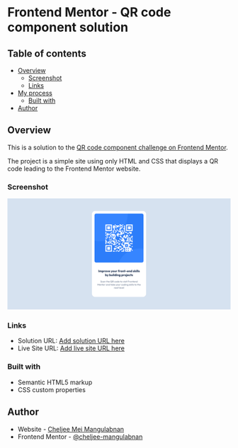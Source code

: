 # Frontend Mentor - QR code component solution

## Table of contents

- [Overview](#overview)
  - [Screenshot](#screenshot)
  - [Links](#links)
- [My process](#my-process)
  - [Built with](#built-with)
- [Author](#author)

## Overview

This is a solution to the [QR code component challenge on Frontend Mentor](https://www.frontendmentor.io/challenges/qr-code-component-iux_sIO_H).

The project is a simple site using only HTML and CSS that displays a QR code leading to the Frontend Mentor website.

### Screenshot

![](images\screenshot.png)

### Links

- Solution URL: [Add solution URL here](https://your-solution-url.com)
- Live Site URL: [Add live site URL here](https://your-live-site-url.com)

### Built with

- Semantic HTML5 markup
- CSS custom properties

## Author

- Website - [Cheljee Mei Mangulabnan](https://github.com/cheljee-mangulabnan)
- Frontend Mentor - [@cheljee-mangulabnan](https://www.frontendmentor.io/profile/cheljee-mangulabnan)
